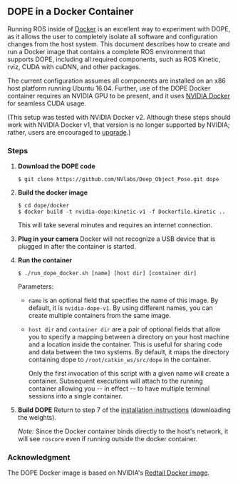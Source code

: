 ## DOPE in a Docker Container

Running ROS inside of [Docker](https://www.docker.com/) is an excellent way to
experiment with DOPE, as it allows the user to completely isolate all software and configuration
changes from the host system.  This document describes how to create and run a
Docker image that contains a complete ROS environment that supports DOPE,
including all required components, such as ROS Kinetic, rviz, CUDA with cuDNN,
and other packages.

The current configuration assumes all components are installed on an x86 host
platform running Ubuntu 16.04.  Further, use of the DOPE Docker container requires
an NVIDIA GPU to be present, and it uses
[NVIDIA Docker](https://github.com/NVIDIA/nvidia-docker/) for seamless CUDA usage.

(This setup was tested with NVIDIA Docker v2. Although these steps should work
with NVIDIA Docker v1, that version is no longer supported by NVIDIA; rather, users are encouraged to
[upgrade](https://github.com/nvidia/nvidia-docker/wiki/Installation-(version-2.0)).)


### Steps

1. **Download the DOPE code**
   ```
   $ git clone https://github.com/NVlabs/Deep_Object_Pose.git dope
   ```

2. **Build the docker image**
   ```
   $ cd dope/docker
   $ docker build -t nvidia-dope:kinetic-v1 -f Dockerfile.kinetic ..
   ```
   This will take several minutes and requires an internet connection.

3. **Plug in your camera**
   Docker will not recognize a USB device that is plugged in after the container is started.

4. **Run the container**
   ```
   $ ./run_dope_docker.sh [name] [host dir] [container dir]
   ```
   Parameters:
   - `name` is an optional field that specifies the name of this image. By default, it is `nvidia-dope-v1`.  By using different names, you can create multiple containers from the same image.
   - `host dir` and `container dir` are a pair of optional fields that allow you to specify a mapping between a directory on your host machine and a location inside the container.  This is useful for sharing code and data between the two systems.  By default, it maps the directory containing dope to `/root/catkin_ws/src/dope` in the container.

      Only the first invocation of this script with a given name will create a container. Subsequent executions will attach to the running container allowing you -- in effect -- to have multiple terminal sessions into a single container.

5. **Build DOPE**
   Return to step 7 of the [installation instructions](../readme.md) (downloading the weights).

   *Note:* Since the Docker container binds directly to the host's network, it will see `roscore` even if running outside the docker container.


### Acknowledgment

The DOPE Docker image is based on NVIDIA's [Redtail Docker image](https://github.com/NVIDIA-Jetson/redtail/wiki/testing-in-simulator#redtail-docker).
